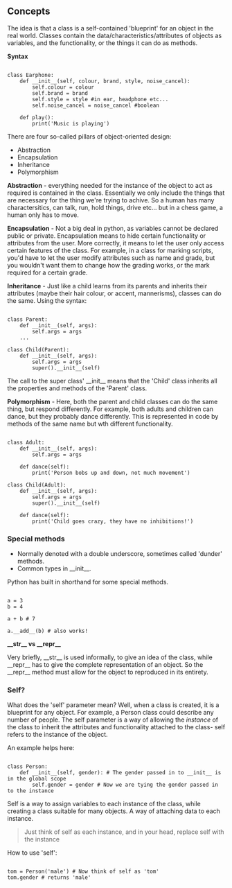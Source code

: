 ## Concepts

The idea is that a class is a self-contained 'blueprint' for an object in the real world. Classes contain the data/characteristics/attributes of objects as variables, and the functionality, or the things it can do as methods.

**Syntax**

<pre><code class='python'>
class Earphone:
    def __init__(self, colour, brand, style, noise_cancel):
        self.colour = colour
        self.brand = brand
        self.style = style #in ear, headphone etc...
        self.noise_cancel = noise_cancel #boolean

    def play():
        print('Music is playing')
</code></pre>

There are four so-called pillars of object-oriented design:
  - Abstraction
  - Encapsulation
  - Inheritance
  - Polymorphism

**Abstraction** - everything needed for the instance of the object to act as required is contained in the class. Essentially we only include the things that are necessary for the thing we're trying to achive. So a human has many charactersitics, can talk, run, hold things, drive etc... but in a chess game, a human only has to move.

**Encapsulation** - Not a big deal in python, as variables cannot be declared public or private. Encapsulation means to hide certain functionality or attributes from the user. More correctly, it means to let the user only access certain features of the class. For example, in a class for marking scripts, you'd have to let the user modify attributes such as name and grade, but you wouldn't want them to change how the grading works, or the mark required for a certain grade.

**Inheritance** - Just like a child learns from its parents and inherits their attributes (maybe their hair colour, or accent, mannerisms), classes can do the same. Using the syntax:

<pre><code class='python'>
class Parent:
    def __init__(self, args):
        self.args = args
    ...

class Child(Parent):
    def __init__(self, args):
        self.args = args
        super().__init__(self)
</code></pre>

The call to the super class' \_\_init\_\_ means that the 'Child' class inherits all the properties and methods of the 'Parent' class.

**Polymorphism** - Here, both the parent and child classes can do the same thing, but respond differently. For example, both adults and children can dance, but they probably dance differently. This is represented in code by methods of the same name but wth different functionality.

<pre><code class='python'>
class Adult:
    def __init__(self, args):
        self.args = args

    def dance(self):
        print('Person bobs up and down, not much movement')

class Child(Adult):
    def __init__(self, args):
        self.args = args
        super().__init__(self)

    def dance(self):
        print('Child goes crazy, they have no inhibitions!')
</code></pre>

### Special methods

- Normally denoted with a double underscore, sometimes called 'dunder' methods.
- Common types in \_\_init\_\_.

Python has built in shorthand for some special methods.
<pre><code class='python'>
a = 3
b = 4

a + b # 7

a.__add__(b) # also works!
</code></pre>

**\_\_str\_\_ vs \_\_repr\_\_**

Very briefly, \_\_str\_\_ is used informally, to give an idea of the class, while \_\_repr\_\_ has to give the complete representation of an object. So the \_\_repr\_\_ method must allow for the object to reproduced in its entirety.

### Self?

What does the 'self' parameter mean? Well, when a class is created, it is a blueprint for any object. For example, a Person class could describe any number of people. The self parameter is a way of allowing the _instance_ of the class to inherit the attributes and functionality attached to the class- self refers to the instance of the object.

An example helps here:

<pre><code class='python'>
class Person:
    def __init__(self, gender): # The gender passed in to __init__ is in the global scope
        self.gender = gender # Now we are tying the gender passed in to the instance
</code></pre>

Self is a way to assign variables to each instance of the class, while creating a class suitable for many objects. A way of attaching data to each instance.

> Just think of self as each instance, and in your head, replace self with the instance

How to use 'self':

<pre><code class='python'>
tom = Person('male') # Now think of self as 'tom'
tom.gender # returns 'male'
</code></pre>
